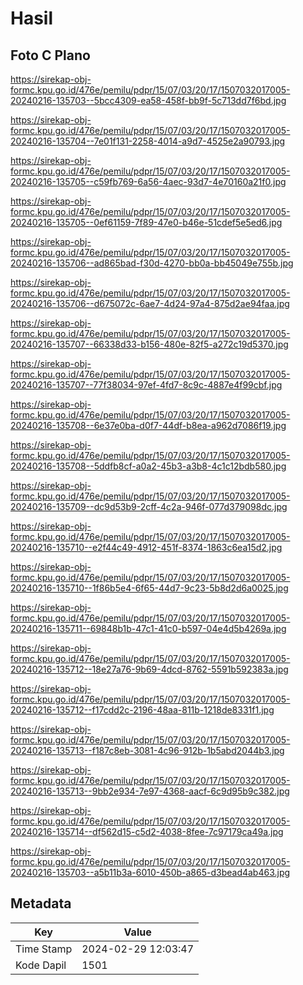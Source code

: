 # Hasil

## Foto C Plano

https://sirekap-obj-formc.kpu.go.id/476e/pemilu/pdpr/15/07/03/20/17/1507032017005-20240216-135703--5bcc4309-ea58-458f-bb9f-5c713dd7f6bd.jpg

https://sirekap-obj-formc.kpu.go.id/476e/pemilu/pdpr/15/07/03/20/17/1507032017005-20240216-135704--7e01f131-2258-4014-a9d7-4525e2a90793.jpg

https://sirekap-obj-formc.kpu.go.id/476e/pemilu/pdpr/15/07/03/20/17/1507032017005-20240216-135705--c59fb769-6a56-4aec-93d7-4e70160a21f0.jpg

https://sirekap-obj-formc.kpu.go.id/476e/pemilu/pdpr/15/07/03/20/17/1507032017005-20240216-135705--0ef61159-7f89-47e0-b46e-51cdef5e5ed6.jpg

https://sirekap-obj-formc.kpu.go.id/476e/pemilu/pdpr/15/07/03/20/17/1507032017005-20240216-135706--ad865bad-f30d-4270-bb0a-bb45049e755b.jpg

https://sirekap-obj-formc.kpu.go.id/476e/pemilu/pdpr/15/07/03/20/17/1507032017005-20240216-135706--d675072c-6ae7-4d24-97a4-875d2ae94faa.jpg

https://sirekap-obj-formc.kpu.go.id/476e/pemilu/pdpr/15/07/03/20/17/1507032017005-20240216-135707--66338d33-b156-480e-82f5-a272c19d5370.jpg

https://sirekap-obj-formc.kpu.go.id/476e/pemilu/pdpr/15/07/03/20/17/1507032017005-20240216-135707--77f38034-97ef-4fd7-8c9c-4887e4f99cbf.jpg

https://sirekap-obj-formc.kpu.go.id/476e/pemilu/pdpr/15/07/03/20/17/1507032017005-20240216-135708--6e37e0ba-d0f7-44df-b8ea-a962d7086f19.jpg

https://sirekap-obj-formc.kpu.go.id/476e/pemilu/pdpr/15/07/03/20/17/1507032017005-20240216-135708--5ddfb8cf-a0a2-45b3-a3b8-4c1c12bdb580.jpg

https://sirekap-obj-formc.kpu.go.id/476e/pemilu/pdpr/15/07/03/20/17/1507032017005-20240216-135709--dc9d53b9-2cff-4c2a-946f-077d379098dc.jpg

https://sirekap-obj-formc.kpu.go.id/476e/pemilu/pdpr/15/07/03/20/17/1507032017005-20240216-135710--e2f44c49-4912-451f-8374-1863c6ea15d2.jpg

https://sirekap-obj-formc.kpu.go.id/476e/pemilu/pdpr/15/07/03/20/17/1507032017005-20240216-135710--1f86b5e4-6f65-44d7-9c23-5b8d2d6a0025.jpg

https://sirekap-obj-formc.kpu.go.id/476e/pemilu/pdpr/15/07/03/20/17/1507032017005-20240216-135711--69848b1b-47c1-41c0-b597-04e4d5b4269a.jpg

https://sirekap-obj-formc.kpu.go.id/476e/pemilu/pdpr/15/07/03/20/17/1507032017005-20240216-135712--18e27a76-9b69-4dcd-8762-5591b592383a.jpg

https://sirekap-obj-formc.kpu.go.id/476e/pemilu/pdpr/15/07/03/20/17/1507032017005-20240216-135712--f17cdd2c-2196-48aa-811b-1218de8331f1.jpg

https://sirekap-obj-formc.kpu.go.id/476e/pemilu/pdpr/15/07/03/20/17/1507032017005-20240216-135713--f187c8eb-3081-4c96-912b-1b5abd2044b3.jpg

https://sirekap-obj-formc.kpu.go.id/476e/pemilu/pdpr/15/07/03/20/17/1507032017005-20240216-135713--9bb2e934-7e97-4368-aacf-6c9d95b9c382.jpg

https://sirekap-obj-formc.kpu.go.id/476e/pemilu/pdpr/15/07/03/20/17/1507032017005-20240216-135714--df562d15-c5d2-4038-8fee-7c97179ca49a.jpg

https://sirekap-obj-formc.kpu.go.id/476e/pemilu/pdpr/15/07/03/20/17/1507032017005-20240216-135703--a5b11b3a-6010-450b-a865-d3bead4ab463.jpg


## Metadata

| Key        | Value               |
| ---------- | ------------------- |
| Time Stamp | 2024-02-29 12:03:47 |
| Kode Dapil | 1501                |



